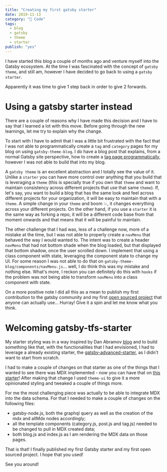 ```yaml
---
title: "Creating my first gatsby starter"
date: 2019-11-13
category: "🔮 Code"
tags:
  - blog
  - gatsby
  - theme
  - starter
publish: "yes"
---
```


I have started this blog a couple of months ago and venture myself into the Gatsby ecosystem. At the time I was fascinated with the concept of `gatsby theme`, and still am, however I have decided to go back to using a `gatsby starter`.

Apparently it was time to give 1 step back in order to give 2 forwards.

# Using a gatsby starter instead

There are a couple of reasons why I have made this decision and I have to say that I learned a lot with this move. Before going through the new learnings, let me try to explain why the change.

To start with I have to admit that I was a little bit frustrated with the fact that I was not able to programmatically create a `tag` and `category` pages for my blog on using `gatsby-theme-blog`. I do have a blog post that explains, from a normal Gatsby site perspective, how to create a [tag page programmatically](https://tiagofsanchez.netlify.com/2019-09-12-blog-series-creating-tag-page-with-gatsby/), however I was not able to build that into my blog.

A `gatsby theme` is an excellent abstraction and I totally see the value of it. Unlike a `starter` you can have more control over anything that you build that is leveraging a `theme` (this is specially true if you own that `theme` and want to maintain consistency across different projects that use that same `theme`). If, let's say, you want to build a blog that has the same look and feel across different projects for your organization, it will be easy to maintain that with a `theme`. A simple change in your `theme` and boom 💥, it changes everything across your different projects. On the other hand, if you use a `starter` it is the same way as forking a repo, it will be a different code base from that moment onwards and that means that it will be painful to maintain.

The other challenge that I had was, less of a challenge now, more of a mistake at the time, but I was not able to properly create a `navMenu` that behaved the way I would wanted to. The intent was to create a header `navMenu` that had not bottom shade when the blog loaded, but that displayed that bottom shadow, once the user scrolled down. I implement that using a class component with state, leveraging the component state to change my UI. For some reason I was not able to do that on `gatsby-theme-blog/components/navMenu.js`... well, I do think this was my mistake and nothing else. What's more, I reckon you can definitely do this with `hooks` if the problem was not being able to transform `navMenu` into a class component with state.

On a more positive note I did all this as a mean to publish my first contribution to the gatsby community and my first [open sourced project](https://github.com/tiagofsanchez/gatsby-tfs-starter) that anyone can actually use... Hurray! Give it a spin and let me know what you think.

# Welcoming gatsby-tfs-starter

My starter styling was in a way inspired by Dan Abramov [blog](https://overreacted.io/) and to build something like that, with the functionalities that I had envisioned, I had to leverage a already existing starter, the [gatsby-advanced-starter](https://www.gatsbyjs.org/starters/Vagr9K/gatsby-advanced-starter/), as I didn't want to start from scratch.

I had to make a couple of changes on that starter as one of the things that I wanted to see there was MDX implemented - now you can have that on [this starter](https://github.com/tiagofsanchez/gatsby-tfs-starter)! After making that change I used `theme-ui` to give it a more opinionated styling and tweaked a couple of things more.

For me the most challenging piece was actually to be able to integrate MDX into the data schema. For that I needed to make a couple of changes on the following files:

- gatsby-node.js, both the graphql query as well as the creation of the mdx and allMdx nodes accordingly;
- all the template components (category.js, post.js and tag.js) needed to be changed to pull in MDX created data;
- both blog.js and index.js as I am rendering the MDX data on those pages.

That is that! I finally published my first Gatsby starter and my first open sourced project. I hope that you used!

See you around!
